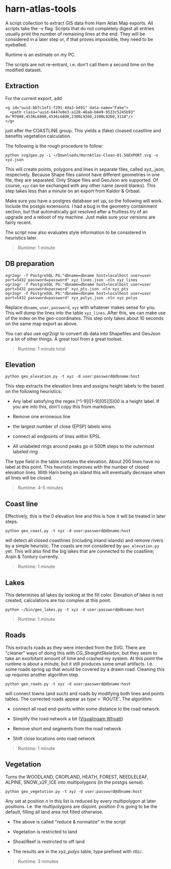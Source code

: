 # harn-atlas-tools

A script collection to extract GIS data from Harn Atlas Map exports.
All scripts take the -v flag.  Scripts that do not completely digest
all entries usually print the number of remaining lines at the end.
They will be considered in a later step or, if that proves impossible,
they need to be eyeballed.

Runtime is an estimate on my PC.

The scripts are not re-entrant, i.e. don't call them a second time on
the modified dataset.

## Extraction

For the current export, add

    <g id="uuid-bb7c1ef1-f291-4da3-b491" data-name="Fake">
      <path class="uuid-6447e0e3-a128-46a8-b849-9533c5245b93" d="M7088,4536L6800,4536L6800,2300L9260,2300L9260,3118"/>
    </g>

just after the COASTLINE group.  This yields a (fake) cloased
coastline and benefits vegetation calculation.

The following is the rough procedure to follow:

    python svg2geo.py -i ~/Downloads/HarnAtlas-Clean-01.56EXPORT.svg -o xyz.json

This will create points, polygons and lines in separate files, called
xyz_<type>.json, respecively. Because Shape files cannot have
different geometries in one file, they are separated.  Only Shape
files and GeoJson are supported.  Of course, `xyz` can be exchanged
with any other name (avoid blanks).  This step takes less than a
minute on an export from Kaldor & Orbaal.

Make sure you have a postgres database set up, so the following will
work.  Include the postgis extensions.  I had a bug in the geometry
containment section, but that automatically got resolved after a
fruitless try of an upgrade and a reboot of my machine.  Just make
sure your versions are fairly recent.

The script now also evaluates style information to be considered in
heuristics later.

> Runtime: 1 minute

## DB preparation

    ogr2ogr -f PostgreSQL PG:"dbname=dbname host=localhost user=user port=5432 password=password" xyz_lines.json -nln xyz_lines
    ogr2ogr -f PostgreSQL PG:"dbname=dbname host=localhost user=user port=5432 password=password" xyz_pts.json -nln xyz_pts
    ogr2ogr -f PostgreSQL PG:"dbname=dbname host=localhost user=user port=5432 password=password" xyz_polys.json -nln xyz_polys

Replace `dbname`, `user`, `password`, `xyz` with whatever makes sense
for you. This will dump the lines into the table `xyz_lines`. After
this, we can make use of the index on the geo-coordinates. This step
only takes about 10 seconds on the same map export as above.

You can also use ogr2ogr to convert db data into Shapefiles and
GeoJson or a lot of other things. A great tool from a great toolset.

> Runtime: 1 minute total

## Elevation

    python geo_elevation.py -t xyz -d user:password@dbname:host

This step extracts the elevation lines and assigns height labels to
the based on the following heuristics:

* Any label satisfying the regex \[\^1-9\]\(\[1-9\]\[05\]\|5\)00 is a height label.
  If you are into this, don't copy this from markdown.

* Remove one erroneous line

* the largest number of close (EPSP) labels wins

* connect all endpoints of lines within EPSL

* All unlabeled rings around peaks go in 500ft steps to the outermost labeled ring

The type field in the table contains the elevation.  About 200 lines
have no label at this point.  This heuristic improves with the number
of closed elevation lines.  With Harn being an island this will
eventually decrease when all lines will be closed.

> Runtime: 4-5 minutes

## Coast line

Effectively, this is the 0 elevation line and this is how it will be
treated in later steps.

    python geo_coast.py -t xyz -d user:password@dbname:host

will detect all closed coastlines (including inland islands) and
remove rivers by a simple heuristic.  The coasts are not considered by
`geo_elevation.py` yet. This will also find the big lakes that are
connected to the coastline; Arain & Tontury currently.

> Runtime: 1 minute

## Lakes

This determines all lakes by looking at the fill color.  Elevation of
lakes is not created, calculations are too complex at this point.

    python ~/bin/geo_lakes.py -t xyz -d user:password@dbname:host

> Runtime: 1 minute

## Roads

This extracts roads as they were intended from the SVG.  There are
"cleaner" ways of doing this with *CG_StraightSkeleton*, but they seem
to take an exorbitant amount of time and crashed my system.  At this
point the runtime is about a minute, but it still produces some small
artifacts.  I.e. some roads spring up that would be covered by a drawn
road.  Cleaning this up requires another algorithm step.

    python geo_roads.py -t xyz -d user:password@dbname:host

will connect towns (and such) and roads by modifying both lines and
points tables.  The corrected roads appear as *type = 'ROUTE'*.  The
algorithm:

* connect all road end-points within some distance to the road
  network.

* Simplify the road network a bit ([Visvalingam Whyatt](https://en.wikipedia.org/wiki/Visvalingam%E2%80%93Whyatt_algorithm))

* Remove short end segments from the road network

* Shift close locations onto road network

> Runtime: 1 minute

## Vegetation

Turns the WOODLAND, CROPLAND, HEATH, FOREST, NEEDLELEAF, ALPINE,
SNOW_x2F_ICE into multipolygons (in the postgis sense).

    python geo_vegetation.py -t xyz -d user:password@dbname:host

Any set at position *n* in this list is reduced by every multipolygon
at later positions.  I.e. the multipolygons are disjoint.  position
*0* is going to be the default, filling all land area not filled
otherwise.

* The above is called "reduce & normalize" in the script

* Vegetation is restricted to land

* Shoal/Reef is restricted to off land

* The results are in the *xyz_polys* table, type prefixed with `VEG/`.

> Runtime: 3 minutes
